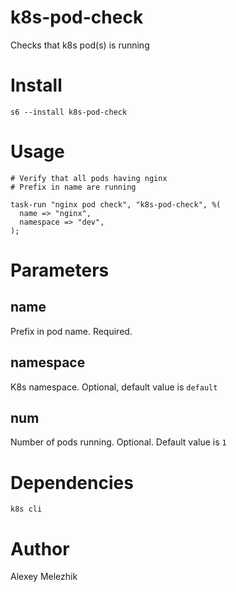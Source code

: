# k8s-pod-check

Checks that k8s pod(s) is running

# Install

    s6 --install k8s-pod-check

# Usage

    # Verify that all pods having nginx 
    # Prefix in name are running

    task-run "nginx pod check", "k8s-pod-check", %(
      name => "nginx",
      namespace => "dev",
    );

# Parameters

## name

Prefix in pod name. Required.

## namespace

K8s namespace. Optional, default value is `default`

## num

Number of pods running. Optional. Default value is `1`

# Dependencies

`k8s cli`

# Author

Alexey Melezhik


